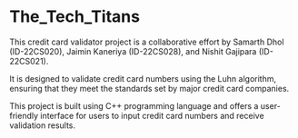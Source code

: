 # The_Tech_Titans
This credit card validator project is a collaborative effort by Samarth Dhol (ID-22CS020), Jaimin Kaneriya (ID-22CS028), and Nishit Gajipara (ID-22CS021).

It is designed to validate credit card numbers using the Luhn algorithm, ensuring that they meet the standards set by major credit card companies. 

This project is built using C++ programming language and offers a user-friendly interface for users to input credit card numbers and receive validation results.
